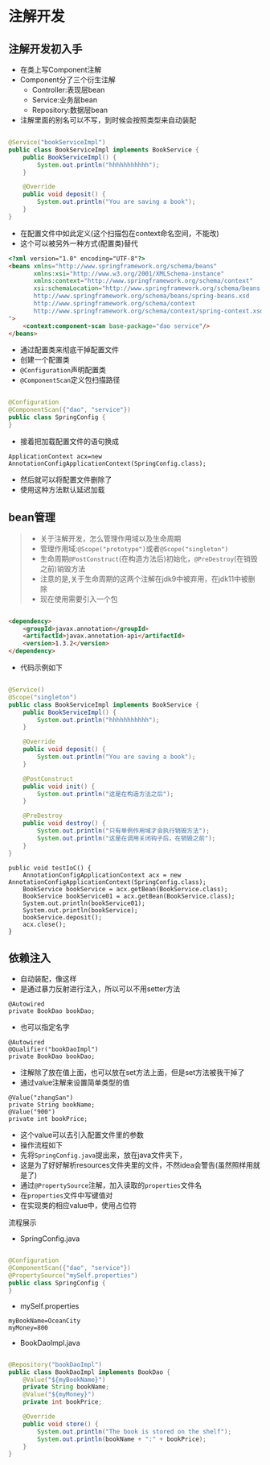# 注解开发

## 注解开发初入手

* 在类上写Component注解
* Component分了三个衍生注解
    * Controller:表现层bean
    * Service:业务层bean
    * Repository:数据层bean
* 注解里面的别名可以不写，到时候会按照类型来自动装配

```java

@Service("bookServiceImpl")
public class BookServiceImpl implements BookService {
    public BookServiceImpl() {
        System.out.println("hhhhhhhhhhh");
    }

    @Override
    public void deposit() {
        System.out.println("You are saving a book");
    }
}
```

* 在配置文件中如此定义(这个扫描包在context命名空间，不能改)
* 这个可以被另外一种方式(配置类)替代

```html
<?xml version="1.0" encoding="UTF-8"?>
<beans xmlns="http://www.springframework.org/schema/beans"
       xmlns:xsi="http://www.w3.org/2001/XMLSchema-instance"
       xmlns:context="http://www.springframework.org/schema/context"
       xsi:schemaLocation="http://www.springframework.org/schema/beans
       http://www.springframework.org/schema/beans/spring-beans.xsd
       http://www.springframework.org/schema/context
       http://www.springframework.org/schema/context/spring-context.xsd
">
    <context:component-scan base-package="dao service"/>
</beans>
```

* 通过配置类来彻底干掉配置文件
* 创建一个配置类
* `@Configuration`声明配置类
* `@ComponentScan`定义包扫描路径

```java

@Configuration
@ComponentScan({"dao", "service"})
public class SpringConfig {
}
```

* 接着把加载配置文件的语句换成

```
ApplicationContext acx=new AnnotationConfigApplicationContext(SpringConfig.class);
```

* 然后就可以将配置文件删除了
* 使用这种方法默认延迟加载

## bean管理

> * 关于注解开发，怎么管理作用域以及生命周期
> * 管理作用域:`@Scope("prototype")`或者`@Scope("singleton")`
> * 生命周期`@PostConstruct`(在构造方法后)初始化，`@PreDestroy`(在销毁之前)销毁方法
> * 注意的是,关于生命周期的这两个注解在jdk9中被弃用，在jdk11中被删除
> * 现在使用需要引入一个包

```html

<dependency>
    <groupId>javax.annotation</groupId>
    <artifactId>javax.annotation-api</artifactId>
    <version>1.3.2</version>
</dependency>
```

* 代码示例如下

```java

@Service()
@Scope("singleton")
public class BookServiceImpl implements BookService {
    public BookServiceImpl() {
        System.out.println("hhhhhhhhhhh");
    }

    @Override
    public void deposit() {
        System.out.println("You are saving a book");
    }

    @PostConstruct
    public void init() {
        System.out.println("这是在构造方法之后");
    }

    @PreDestroy
    public void destroy() {
        System.out.println("只有单例作用域才会执行销毁方法");
        System.out.println("这是在调用关闭钩子后，在销毁之前");
    }
}
```

```
public void testIoC() {
    AnnotationConfigApplicationContext acx = new AnnotationConfigApplicationContext(SpringConfig.class);
    BookService bookService = acx.getBean(BookService.class);
    BookService bookService01 = acx.getBean(BookService.class);
    System.out.println(bookService01);
    System.out.println(bookService);
    bookService.deposit();
    acx.close();
}
```

## 依赖注入

* 自动装配，像这样
* 是通过暴力反射进行注入，所以可以不用setter方法

```
@Autowired
private BookDao bookDao;
```

* 也可以指定名字

```
@Autowired
@Qualifier("bookDaoImpl")
private BookDao bookDao;
```

* 注解除了放在值上面，也可以放在set方法上面，但是set方法被我干掉了
* 通过value注解来设置简单类型的值

```
@Value("zhangSan")
private String bookName;
@Value("900")
private int bookPrice;
```

* 这个value可以去引入配置文件里的参数
* 操作流程如下
* 先将`SpringConfig.java`提出来，放在java文件夹下，
* 这是为了好好解析resources文件夹里的文件，不然idea会警告(虽然照样用就是了)
* 通过`@PropertySource`注解，加入读取的`properties`文件名
* 在`properties`文件中写键值对
* 在实现类的相应value中，使用占位符

流程展示

* SpringConfig.java

```java

@Configuration
@ComponentScan({"dao", "service"})
@PropertySource("mySelf.properties")
public class SpringConfig {
}
```

* mySelf.properties

```
myBookName=OceanCity
myMoney=800
```

* BookDaoImpl.java

```java

@Repository("bookDaoImpl")
public class BookDaoImpl implements BookDao {
    @Value("${myBookName}")
    private String bookName;
    @Value("${myMoney}")
    private int bookPrice;

    @Override
    public void store() {
        System.out.println("The book is stored on the shelf");
        System.out.println(bookName + ":" + bookPrice);
    }
}
```